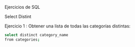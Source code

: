 Ejercicios de SQL

Select Distint

Ejercicio 1 :	Obtener una lista de todas las categorías distintas:

```sh
select distinct category_name
from categories;
``` 
